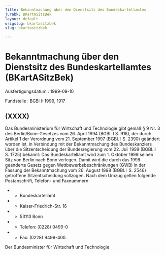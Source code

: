 ```yaml
---
Title: Bekanntmachung über den Dienstsitz des Bundeskartellamtes
jurabk: BKartASitzBek
layout: default
origslug: bkartasitzbek
slug: bkartasitzbek

---
```


# Bekanntmachung über den Dienstsitz des Bundeskartellamtes (BKartASitzBek)

Ausfertigungsdatum
:   1999-09-10

Fundstelle
:   BGBl I: 1999, 1917



## (XXXX)

Das Bundesministerium für Wirtschaft und Technologie gibt gemäß § 9 Nr. 3 des Berlin/Bonn-Gesetzes vom 26. April 1994 (BGBl. I S. 918), der durch Artikel 1 der Verordnung vom 21. September 1997 (BGBl. I S. 2390) geändert worden ist, in Verbindung mit der Bekanntmachung des Bundeskanzlers über die Sitzentscheidung der Bundesregierung vom 22. Juli 1999 (BGBl. I S. 1725) bekannt:
Das Bundeskartellamt wird zum 1. Oktober 1999 seinen Sitz von Berlin nach Bonn verlegen. Damit wird die durch das 1998 geänderte Gesetz gegen Wettbewerbsbeschränkungen (GWB) in der Fassung der Bekanntmachung vom 26. August 1998 (BGBl. I S. 2546) getroffene Sitzentscheidung vollzogen.
Nach dem Umzug gelten folgende Postanschrift, Telefon- und Faxnummern:

*    *   Bundeskartellamt


*    *   Kaiser-Friedrich-Str. 16


*    *   53113 Bonn


*    *   Telefon: (0228) 9499-0


*    *   Fax: (0228) 9499-400.




Der Bundesminister für Wirtschaft und Technologie

